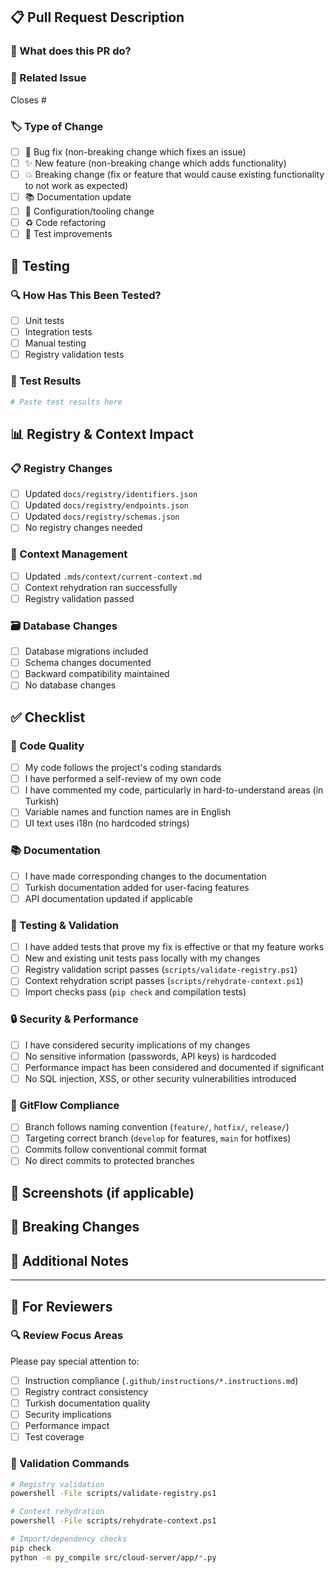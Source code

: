 ## 📋 Pull Request Description

### 🎯 What does this PR do?
<!-- Briefly describe the changes in this PR -->

### 🔗 Related Issue
<!-- Link to the GitHub issue this PR addresses -->
Closes #<!-- issue number -->

### 🏷️ Type of Change
<!-- Mark the relevant option with [x] -->
- [ ] 🐛 Bug fix (non-breaking change which fixes an issue)
- [ ] ✨ New feature (non-breaking change which adds functionality)
- [ ] 💥 Breaking change (fix or feature that would cause existing functionality to not work as expected)
- [ ] 📚 Documentation update
- [ ] 🔧 Configuration/tooling change
- [ ] ♻️ Code refactoring
- [ ] 🧪 Test improvements

## 🧪 Testing

### 🔍 How Has This Been Tested?
<!-- Describe the tests you ran to verify your changes -->
- [ ] Unit tests
- [ ] Integration tests
- [ ] Manual testing
- [ ] Registry validation tests

### 🧪 Test Results
```bash
# Paste test results here
```

## 📊 Registry & Context Impact

### 📋 Registry Changes
<!-- Check all that apply -->
- [ ] Updated `docs/registry/identifiers.json`
- [ ] Updated `docs/registry/endpoints.json`
- [ ] Updated `docs/registry/schemas.json`
- [ ] No registry changes needed

### 🔄 Context Management
- [ ] Updated `.mds/context/current-context.md`
- [ ] Context rehydration ran successfully
- [ ] Registry validation passed

### 🗃️ Database Changes
- [ ] Database migrations included
- [ ] Schema changes documented
- [ ] Backward compatibility maintained
- [ ] No database changes

## ✅ Checklist

### 🔧 Code Quality
- [ ] My code follows the project's coding standards
- [ ] I have performed a self-review of my own code
- [ ] I have commented my code, particularly in hard-to-understand areas (in Turkish)
- [ ] Variable names and function names are in English
- [ ] UI text uses i18n (no hardcoded strings)

### 📚 Documentation
- [ ] I have made corresponding changes to the documentation
- [ ] Turkish documentation added for user-facing features
- [ ] API documentation updated if applicable

### 🧪 Testing & Validation
- [ ] I have added tests that prove my fix is effective or that my feature works
- [ ] New and existing unit tests pass locally with my changes
- [ ] Registry validation script passes (`scripts/validate-registry.ps1`)
- [ ] Context rehydration script passes (`scripts/rehydrate-context.ps1`)
- [ ] Import checks pass (`pip check` and compilation tests)

### 🔒 Security & Performance
- [ ] I have considered security implications of my changes
- [ ] No sensitive information (passwords, API keys) is hardcoded
- [ ] Performance impact has been considered and documented if significant
- [ ] No SQL injection, XSS, or other security vulnerabilities introduced

### 🌿 GitFlow Compliance
- [ ] Branch follows naming convention (`feature/`, `hotfix/`, `release/`)
- [ ] Targeting correct branch (`develop` for features, `main` for hotfixes)
- [ ] Commits follow conventional commit format
- [ ] No direct commits to protected branches

## 📸 Screenshots (if applicable)
<!-- Add screenshots for UI changes -->

## 🚨 Breaking Changes
<!-- If this is a breaking change, describe what breaks and how to migrate -->

## 📝 Additional Notes
<!-- Any additional information that reviewers should know -->

---

## 👀 For Reviewers

### 🔍 Review Focus Areas
Please pay special attention to:
- [ ] Instruction compliance (`.github/instructions/*.instructions.md`)
- [ ] Registry contract consistency
- [ ] Turkish documentation quality
- [ ] Security implications
- [ ] Performance impact
- [ ] Test coverage

### 🧪 Validation Commands
```bash
# Registry validation
powershell -File scripts/validate-registry.ps1

# Context rehydration
powershell -File scripts/rehydrate-context.ps1

# Import/dependency checks
pip check
python -m py_compile src/cloud-server/app/*.py
```